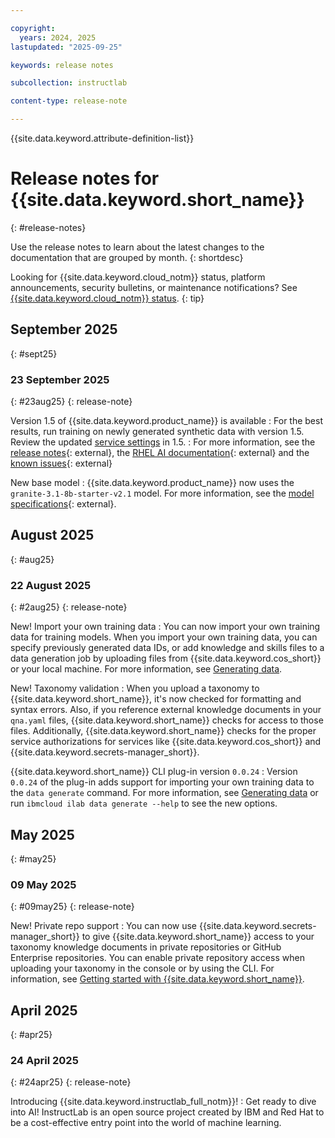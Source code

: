 ```yaml
---

copyright: 
  years: 2024, 2025
lastupdated: "2025-09-25"

keywords: release notes

subcollection: instructlab

content-type: release-note

---
```


{{site.data.keyword.attribute-definition-list}}


# Release notes for {{site.data.keyword.short_name}}
{: #release-notes}

Use the release notes to learn about the latest changes to the documentation that are grouped by month.
{: shortdesc}

Looking for {{site.data.keyword.cloud_notm}} status, platform announcements, security bulletins, or maintenance notifications? See [{{site.data.keyword.cloud_notm}} status](https://cloud.ibm.com/status?selected=status).
{: tip}

## September 2025
{: #sept25}


### 23 September 2025
{: #23aug25}
{: release-note}

Version 1.5 of {{site.data.keyword.product_name}} is available
:   For the best results, run training on newly generated synthetic data with version 1.5. Review the updated [service settings](/docs/instructlab?topic=instructlab-service-settings) in 1.5.
:   For more information, see the [release notes](https://issues.redhat.com/browse/RHAIRFE-645){: external}, the [RHEL AI documentation](https://docs.redhat.com/en/documentation/red_hat_enterprise_linux_ai/1.5/html/release_notes/rhelai_release_notes#rhelai_release_notes){: external} and the [known issues](https://issues.redhat.com/browse/RHELAI-3604){: external}

New base model
:   {{site.data.keyword.product_name}} now uses the `granite-3.1-8b-starter-v2.1` model. For more information, see the [model specifications](https://docs.redhat.com/en/documentation/red_hat_enterprise_linux_ai/1.5/html/building_and_maintaining_your_environment/download_models){: external}.


## August 2025
{: #aug25}


### 22 August 2025
{: #2aug25}
{: release-note}

New! Import your own training data
:   You can now import your own training data for training models. When you import your own training data, you can specify previously generated data IDs, or add knowledge and skills files to a data generation job by uploading files from {{site.data.keyword.cos_short}} or your local machine. For more information, see [Generating data](/docs/instructlab?topic=instructlab-data-generate).

New! Taxonomy validation
:   When you upload a taxonomy to {{site.data.keyword.short_name}}, it's now checked for formatting and syntax errors. Also, if you reference external knowledge documents in your `qna.yaml` files, {{site.data.keyword.short_name}} checks for access to those files. Additionally, {{site.data.keyword.short_name}} checks for the proper service authorizations for services like {{site.data.keyword.cos_short}} and {{site.data.keyword.secrets-manager_short}}.

{{site.data.keyword.short_name}} CLI plug-in version `0.0.24`
:   Version `0.0.24` of the plug-in adds support for importing your own training data to the `data generate` command. For more information, see [Generating data](/docs/instructlab?topic=instructlab-data-generate) or run `ibmcloud ilab data generate --help` to see the new options.

## May 2025
{: #may25}


### 09 May 2025
{: #09may25}
{: release-note}


New! Private repo support
:   You can now use {{site.data.keyword.secrets-manager_short}} to give {{site.data.keyword.short_name}} access to your taxonomy knowledge documents in private repositories or GitHub Enterprise repositories. You can enable private repository access when uploading your taxonomy in the console or by using the CLI. For information, see [Getting started with {{site.data.keyword.short_name}}](/docs/instructlab?topic=instructlab-getting-started&interface=ui).



## April 2025
{: #apr25}


### 24 April 2025
{: #24apr25}
{: release-note}


Introducing {{site.data.keyword.instructlab_full_notm}}!
:   Get ready to dive into AI! InstructLab is an open source project created by IBM and Red Hat to be a cost-effective entry point into the world of machine learning.
